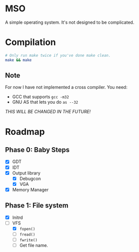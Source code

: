 # MSO
A simple operating system. It's not designed to be complicated.

# Compilation

```sh
# Only run make twice if you've done make clean.
make && make
```

## **Note**
For now I have not implemented a cross compiler. You need:
- GCC that supports `gcc -m32`
- GNU AS that lets you do `as --32`

*THIS WILL BE CHANGED IN THE FUTURE!*

# Roadmap

## Phase 0: Baby Steps

- [X] GDT
- [X] IDT
- [X] Output library
  - [X] Debugcon
  - [X] VGA
- [X] Memory Manager

## Phase 1: File system

- [X] Initrd
- [ ] VFS
  - [X] `fopen()`
  - [ ] `fread()`
  - [ ] `fwrite()`
  - [ ] Get file name.
